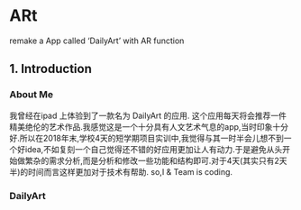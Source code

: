 # ARt
remake a  App called ‘DailyArt’  with AR function

## 1.  Introduction

### About Me
我曾经在ipad 上体验到了一款名为 DailyArt 的应用. 这个应用每天将会推荐一件精美绝伦的艺术作品.我感觉这是一个十分具有人文艺术气息的app,当时印象十分好.所以在2018年末,学校4天的短学期项目实训中,我觉得与其一时半会儿想不到一个好idea,不如复刻一个自己觉得还不错的好应用更加让人有动力.于是避免从头开始做繁杂的需求分析,而是分析和修改一些功能和结构即可.对于4天(其实只有2天半)的时间而言这样更加对于技术有帮助. so,I & Team is coding.

### DailyArt

